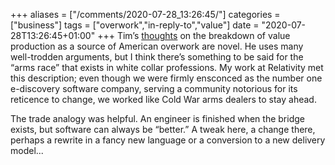 +++
aliases = ["/comments/2020-07-28_13:26:45/"]
categories = ["business"]
tags = ["overwork","in-reply-to","value"]
date = "2020-07-28T13:26:45+01:00"
+++
Tim’s [thoughts](https://www.newyorker.com/news/daily-comment/you-really-dont-need-to-work-so-much) on the breakdown of value production as a source of American overwork are novel. He uses many well-trodden arguments, but I think there’s something to be said for the “arms race” that exists in white collar professions. My work at Relativity met this description; even though we were firmly ensconced as the number one e-discovery software company, serving a community notorious for its reticence to change, we worked like Cold War arms dealers to stay ahead.

The trade analogy was helpful. An engineer is finished when the bridge exists, but software can always be “better.” A tweak here, a change there, perhaps a rewrite in a fancy new language or a conversion to a new delivery model...
